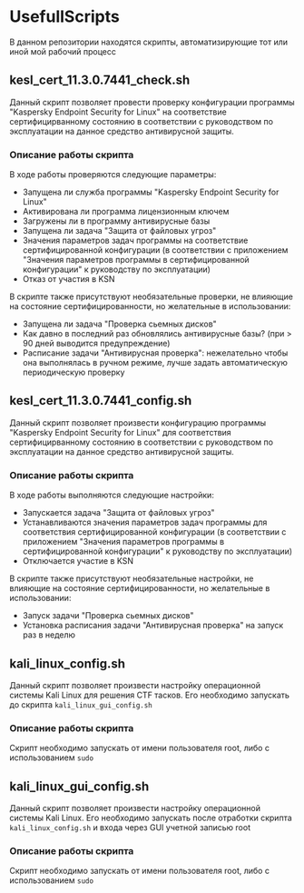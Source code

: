 # UsefullScripts

В данном репозитории находятся скрипты, автоматизирующие тот или иной мой рабочий процесс

## kesl_cert_11.3.0.7441_check.sh

Данный скрипт позволяет провести проверку конфигурации программы "Kaspersky Endpoint Security for Linux" на соответствие сертифицирванному состоянию в соответствии с руководством по эксплуатации на данное средство антивирусной защиты.

### Описание работы скрипта

В ходе работы проверяются следующие параметры:

- Запущена ли служба программы "Kaspersky Endpoint Security for Linux"
- Активирована ли программа лицензионным ключем
- Загружены ли в программу антивирусные базы
- Запущена ли задача "Защита от файловых угроз"
- Значения параметров задач программы на соответствие сертифицированной конфигурации (в соответствии с приложением "Значения параметров программы в сертифицированной конфигурации" к руководству по эксплуатации)
- Отказ от участия в KSN

В скрипте также присутствуют необязательные проверки, не влияющие на состояние сертифицированности, но желательные в использовании:

- Запущена ли задача "Проверка сьемных дисков"
- Как давно в последний раз обновлялись антивирусные базы? (при > 90 дней выводится предупреждение)
- Расписание задачи "Антивирусная проверка": нежелательно чтобы она выполнялась в ручном режиме, лучше задать автоматическую периодическую проверку

## kesl_cert_11.3.0.7441_config.sh

Данный скрипт позволяет произвести конфигурацию программы "Kaspersky Endpoint Security for Linux" для соответствия сертифицирванному состоянию в соответствии с руководством по эксплуатации на данное средство антивирусной защиты.

### Описание работы скрипта

В ходе работы выполняются следующие настройки:

- Запускается задача "Защита от файловых угроз"
- Устанавливаются значения параметров задач программы для соответствия сертифицированной конфигурации (в соответствии с приложением "Значения параметров программы в сертифицированной конфигурации" к руководству по эксплуатации)
- Отключается участие в KSN

В скрипте также присутствуют необязательные настройки, не влияющие на состояние сертифицированности, но желательные в использовании:

- Запуск задачи "Проверка сьемных дисков"
- Установка расписания задачи "Антивирусная проверка" на запуск раз в неделю

## kali_linux_config.sh

Данный скрипт позволяет произвести настройку операционной системы Kali Linux для решения CTF тасков. Его необходимо запускать до скрипта `kali_linux_gui_config.sh`

### Описание работы скрипта

Скрипт необходимо запускать от имени пользователя root, либо с использованием `sudo`

## kali_linux_gui_config.sh

Данный скрипт позволяет произвести настройку операционной системы Kali Linux. Его необходимо запускать после отработки скрипта `kali_linux_config.sh` и входа через GUI учетной записью root

### Описание работы скрипта

Скрипт необходимо запускать от имени пользователя root, либо с использованием `sudo`